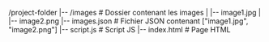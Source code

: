 /project-folder
|-- /images # Dossier contenant les images
| |-- image1.jpg
| |-- image2.png
|-- images.json # Fichier JSON contenant ["image1.jpg", "image2.png"]
|-- script.js # Script JS
|-- index.html # Page HTML
